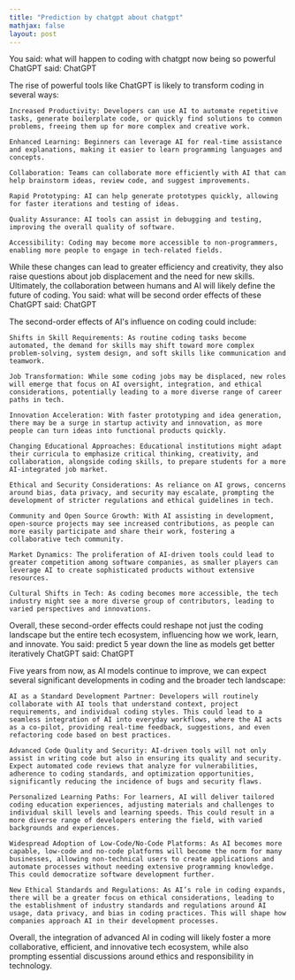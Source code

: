 ```yaml
---
title: "Prediction by chatgpt about chatgpt"
mathjax: false
layout: post
---
```


You said:
what will happen to coding with chatgpt now being so powerful
ChatGPT said:
ChatGPT

The rise of powerful tools like ChatGPT is likely to transform coding in several ways:

    Increased Productivity: Developers can use AI to automate repetitive tasks, generate boilerplate code, or quickly find solutions to common problems, freeing them up for more complex and creative work.

    Enhanced Learning: Beginners can leverage AI for real-time assistance and explanations, making it easier to learn programming languages and concepts.

    Collaboration: Teams can collaborate more efficiently with AI that can help brainstorm ideas, review code, and suggest improvements.

    Rapid Prototyping: AI can help generate prototypes quickly, allowing for faster iterations and testing of ideas.

    Quality Assurance: AI tools can assist in debugging and testing, improving the overall quality of software.

    Accessibility: Coding may become more accessible to non-programmers, enabling more people to engage in tech-related fields.

While these changes can lead to greater efficiency and creativity, they also raise questions about job displacement and the need for new skills. Ultimately, the collaboration between humans and AI will likely define the future of coding.
You said:
what will be second order effects of these
ChatGPT said:
ChatGPT

The second-order effects of AI's influence on coding could include:

    Shifts in Skill Requirements: As routine coding tasks become automated, the demand for skills may shift toward more complex problem-solving, system design, and soft skills like communication and teamwork.

    Job Transformation: While some coding jobs may be displaced, new roles will emerge that focus on AI oversight, integration, and ethical considerations, potentially leading to a more diverse range of career paths in tech.

    Innovation Acceleration: With faster prototyping and idea generation, there may be a surge in startup activity and innovation, as more people can turn ideas into functional products quickly.

    Changing Educational Approaches: Educational institutions might adapt their curricula to emphasize critical thinking, creativity, and collaboration, alongside coding skills, to prepare students for a more AI-integrated job market.

    Ethical and Security Considerations: As reliance on AI grows, concerns around bias, data privacy, and security may escalate, prompting the development of stricter regulations and ethical guidelines in tech.

    Community and Open Source Growth: With AI assisting in development, open-source projects may see increased contributions, as people can more easily participate and share their work, fostering a collaborative tech community.

    Market Dynamics: The proliferation of AI-driven tools could lead to greater competition among software companies, as smaller players can leverage AI to create sophisticated products without extensive resources.

    Cultural Shifts in Tech: As coding becomes more accessible, the tech industry might see a more diverse group of contributors, leading to varied perspectives and innovations.

Overall, these second-order effects could reshape not just the coding landscape but the entire tech ecosystem, influencing how we work, learn, and innovate.
You said:
predict 5 year down the line as models get better iteratively
ChatGPT said:
ChatGPT

Five years from now, as AI models continue to improve, we can expect several significant developments in coding and the broader tech landscape:

    AI as a Standard Development Partner: Developers will routinely collaborate with AI tools that understand context, project requirements, and individual coding styles. This could lead to a seamless integration of AI into everyday workflows, where the AI acts as a co-pilot, providing real-time feedback, suggestions, and even refactoring code based on best practices.

    Advanced Code Quality and Security: AI-driven tools will not only assist in writing code but also in ensuring its quality and security. Expect automated code reviews that analyze for vulnerabilities, adherence to coding standards, and optimization opportunities, significantly reducing the incidence of bugs and security flaws.

    Personalized Learning Paths: For learners, AI will deliver tailored coding education experiences, adjusting materials and challenges to individual skill levels and learning speeds. This could result in a more diverse range of developers entering the field, with varied backgrounds and experiences.

    Widespread Adoption of Low-Code/No-Code Platforms: As AI becomes more capable, low-code and no-code platforms will become the norm for many businesses, allowing non-technical users to create applications and automate processes without needing extensive programming knowledge. This could democratize software development further.

    New Ethical Standards and Regulations: As AI’s role in coding expands, there will be a greater focus on ethical considerations, leading to the establishment of industry standards and regulations around AI usage, data privacy, and bias in coding practices. This will shape how companies approach AI in their development processes.

Overall, the integration of advanced AI in coding will likely foster a more collaborative, efficient, and innovative tech ecosystem, while also prompting essential discussions around ethics and responsibility in technology.